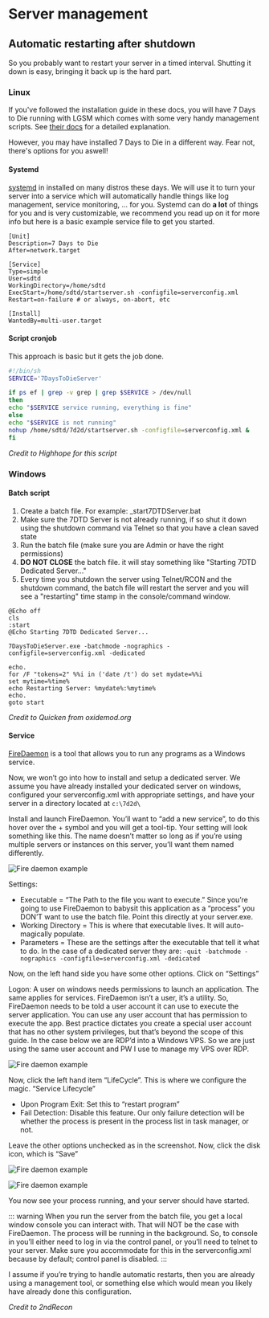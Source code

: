 # Server management

## Automatic restarting after shutdown

So you probably want to restart your server in a timed interval. Shutting it down is easy, bringing it back up is the hard part.

### Linux

If you've followed the installation guide in these docs, you will have 7 Days to Die running with LGSM which comes with some very handy management scripts. See [their docs](https://docs.linuxgsm.com/configuration/cronjobs) for a detailed explanation.

However, you may have installed 7 Days to Die in a different way. Fear not, there's options for you aswell!

#### Systemd

[systemd](https://wiki.archlinux.org/index.php/Systemd) in installed on many distros these days. We will use it to turn your server into a service which will automatically handle things like log management, service monitoring, ... for you. Systemd can do **a lot** of things for you and is very customizable, we recommend you read up on it for more info but here is a basic example service file to get you started.

```systemd
[Unit]
Description=7 Days to Die
After=network.target

[Service]
Type=simple
User=sdtd
WorkingDirectory=/home/sdtd
ExecStart=/home/sdtd/startserver.sh -configfile=serverconfig.xml
Restart=on-failure # or always, on-abort, etc

[Install]
WantedBy=multi-user.target
```

#### Script cronjob

This approach is basic but it gets the job done.

```sh
#!/bin/sh
SERVICE='7DaysToDieServer'

if ps ef | grep -v grep | grep $SERVICE > /dev/null
then
echo "$SERVICE service running, everything is fine"
else
echo "$SERVICE is not running"
nohup /home/sdtd/7d2d/startserver.sh -configfile=serverconfig.xml &
fi
```

_Credit to Highhope for this script_

### Windows

#### Batch script

1. Create a batch file. For example: \_start7DTDServer.bat
2. Make sure the 7DTD Server is not already running, if so shut it down using the shutdown command via Telnet so that you have a clean saved state
3. Run the batch file (make sure you are Admin or have the right permissions)
4. **DO NOT CLOSE** the batch file. it will stay something like "Starting 7DTD Dedicated Server..."
5. Every time you shutdown the server using Telnet/RCON and the shutdown command, the batch file will restart the server and you will see a "restarting" time stamp in the console/command window.

```batch
@Echo off
cls
:start
@Echo Starting 7DTD Dedicated Server...

7DaysToDieServer.exe -batchmode -nographics -configfile=serverconfig.xml -dedicated

echo.
for /F "tokens=2" %%i in ('date /t') do set mydate=%%i
set mytime=%time%
echo Restarting Server: %mydate%:%mytime%
echo.
goto start
```

_Credit to Quicken from oxidemod.org_

#### Service

[FireDaemon](https://firedaemon.com/) is a tool that allows you to run any programs as a Windows service.

Now, we won’t go into how to install and setup a dedicated server. We assume you have already installed your dedicated server on windows, configured your serverconfig.xml with appropriate settings, and have your server in a directory located at `c:\7d2d\`

Install and launch FireDaemon. You’ll want to “add a new service”, to do this hover over the + symbol and you will get a tool-tip. Your setting will look something like this. The name doesn’t matter so long as if you’re using multiple servers or instances on this server, you’ll want them named differently.

![Fire daemon example](/assets/images/7D2D/server-management/fire-daemon-1.png)

Settings:

- Executable = “The Path to the file you want to execute.” Since you’re going to use FireDaemon to babysit this application as a “process” you DON’T want to use the batch file. Point this directly at your server.exe.
- Working Directory = This is where that executable lives. It will auto-magically populate.
- Parameters = These are the settings after the executable that tell it what to do. In the case of a dedicated server they are: `-quit -batchmode -nographics -configfile=serverconfig.xml -dedicated`

Now, on the left hand side you have some other options. Click on “Settings”

Logon: A user on windows needs permissions to launch an application. The same applies for services. FireDaemon isn’t a user, it’s a utility. So, FireDaemon needs to be told a user account it can use to execute the server application. You can use any user account that has permission to execute the app. Best practice dictates you create a special user account that has no other system privileges, but that’s beyond the scope of this guide. In the case below we are RDP’d into a Windows VPS. So we are just using the same user account and PW I use to manage my VPS over RDP.

![Fire daemon example](/assets/images/7D2D/server-management/fire-daemon-2.png)

Now, click the left hand item “LifeCycle”. This is where we configure the magic. “Service Lifecycle”

- Upon Program Exit: Set this to “restart program”
- Fail Detection: Disable this feature. Our only failure detection will be whether the process is present in the process list in task manager, or not.

Leave the other options unchecked as in the screenshot. Now, click the disk icon, which is “Save”

![Fire daemon example](/assets/images/7D2D/server-management/fire-daemon-3.png)

![Fire daemon example](/assets/images/7D2D/server-management/fire-daemon-4.png)

You now see your process running, and your server should have started.

::: warning
When you run the server from the batch file, you get a local window console you can interact with. That will NOT be the case with FireDaemon. The process will be running in the background. So, to console in you’ll either need to log in via the control panel, or you’ll need to telnet to your server. Make sure you accommodate for this in the serverconfig.xml because by default; control panel is disabled.
:::

I assume if you’re trying to handle automatic restarts, then you are already using a management tool, or something else which would mean you likely have already done this configuration.

_Credit to 2ndRecon_
